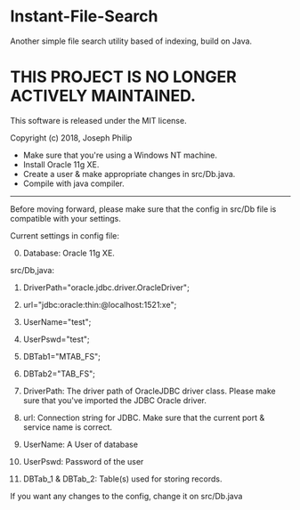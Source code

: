 # Instant-File-Search

Another simple file search utility based of indexing, build on Java.

# THIS PROJECT IS NO LONGER ACTIVELY MAINTAINED.

This software is released under the MIT license.

Copyright (c) 2018, Joseph Philip

* Make sure that you're using a Windows NT machine.
* Install Oracle 11g XE.
* Create a user & make appropriate changes in src/Db.java.
* Compile with java compiler.

***

Before moving forward, please make sure that the config in src/Db file is compatible with your settings.

Current settings in config file:

0) Database: Oracle 11g XE.

src/Db,java:
1) DriverPath="oracle.jdbc.driver.OracleDriver";
2) url="jdbc:oracle:thin:@localhost:1521:xe";
3) UserName="test";
4) UserPswd="test";
5) DBTab1="MTAB_FS";
6) DBTab2="TAB_FS";

1) DriverPath:
	The driver path of OracleJDBC driver class.
	Please make sure that you've imported the JDBC Oracle driver.
2) url:
	Connection string for JDBC.
	Make sure that the current port & service name is correct.
3) UserName: 
	A User of database
4) UserPswd:
	Password of the user
5) DBTab_1 & DBTab_2:
	Table(s) used for storing records.

If you want any changes to the config, change it on src/Db.java 

